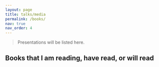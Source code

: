 ```yaml
---
layout: page
title: talks/media
permalink: /books/
nav: true
nav_order: 4
---
```


> Presentations will be listed here. 

## Books that I am reading, have read, or will read
